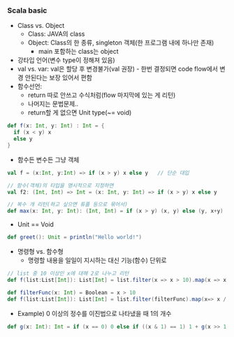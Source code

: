 ### Scala basic
- Class vs. Object
  - Class: JAVA의 class
  - Object: Class의 한 종류, singleton 객체(한 프로그램 내에 하나만 존재)
    - main 포함하는 class는 object
- 강타입 언어(변수 type이 정해져 있음)
- val vs. var: val은 할당 후 변경불가(val 권장) - 한번 결정되면 code flow에서 변경 안된다는 보장 있어서 편함
- 함수선언:
  - return 따로 안쓰고 수식처럼(flow 마지막에 있는 게 리턴)
  - 나머지는 문법문제..
  - return할 게 없으면 Unit type(~= void)
```scala
def f(x: Int, y: Int) : Int = {
  if (x < y) x
  else y
}
```

- 함수든 변수든 그냥 객체
```scala
val f = (x:Int, y:Int) => if (x > y) x else y   // 단순 대입

// 함수(객체)의 타입을 명시적으로 지정하면
val f2: (Int, Int) => Int = (x: Int, y: Int) => if (x > y) x else y

// 복수 개 리턴(하고 싶으면 튜플 등으로 묶어서)
def max(x: Int, y: Int): (Int, Int) = if (x > y) (x, y) else (y, x+y)
```

- Unit == Void
```scala
def greet(): Unit = println("Hello world!")
```

- 명령형 vs. 함수형
  - 명령할 내용을 일일이 지시하는 대신 기능(함수) 단위로
```scala
// list 중 10 이상인 x에 대해 2로 나누고 리턴
def f(list:List[Int]): List[Int] = list.filter(x => x > 10).map(x => x / 2)

def filterFunc(x: Int) = Boolean = x > 10
def f(list:List[Int]): List[Int] = list.filter(filterFunc).map(x=> x / 2)
```

- Example) 0 이상의 정수를 이진법으로 나타냈을 때 1의 개수
```scala
def g(x: Int): Int = if (x == 0) 0 else if ((x & 1) == 1) 1 + g(x >> 1) else g(x >> 1)
```
